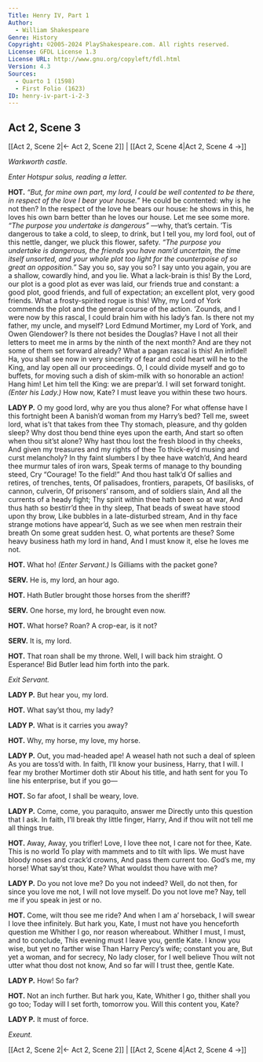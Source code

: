 ```yaml
---
Title: Henry IV, Part 1
Author: 
  - William Shakespeare
Genre: History
Copyright: ©2005-2024 PlayShakespeare.com. All rights reserved.
License: GFDL License 1.3
License URL: http://www.gnu.org/copyleft/fdl.html
Version: 4.3
Sources:
  - Quarto 1 (1598)
  - First Folio (1623)
ID: henry-iv-part-i-2-3
---
```


## Act 2, Scene 3
[[Act 2, Scene 2|← Act 2, Scene 2]] | [[Act 2, Scene 4|Act 2, Scene 4 →]]

*Warkworth castle.*

*Enter Hotspur solus, reading a letter.*

**HOT.**
*“But, for mine own part, my lord, I could be well contented to be there, in respect of the love I bear your house.”*
He could be contented: why is he not then? In the respect of the love he bears our house: he shows in this, he loves his own barn better than he loves our house. Let me see some more.
*“The purpose you undertake is dangerous”*
—why, that’s certain. ’Tis dangerous to take a cold, to sleep, to drink, but I tell you, my lord fool, out of this nettle, danger, we pluck this flower, safety.
*“The purpose you undertake is dangerous, the friends you have nam’d uncertain, the time itself unsorted, and your whole plot too light for the counterpoise of so great an opposition.”*
Say you so, say you so? I say unto you again, you are a shallow, cowardly hind, and you lie. What a lack-brain is this! By the Lord, our plot is a good plot as ever was laid, our friends true and constant: a good plot, good friends, and full of expectation; an excellent plot, very good friends. What a frosty-spirited rogue is this! Why, my Lord of York commends the plot and the general course of the action. ’Zounds, and I were now by this rascal, I could brain him with his lady’s fan. Is there not my father, my uncle, and myself? Lord Edmund Mortimer, my Lord of York, and Owen Glendower? Is there not besides the Douglas? Have I not all their letters to meet me in arms by the ninth of the next month? And are they not some of them set forward already? What a pagan rascal is this! An infidel! Ha, you shall see now in very sincerity of fear and cold heart will he to the King, and lay open all our proceedings. O, I could divide myself and go to buffets, for moving such a dish of skim-milk with so honorable an action! Hang him! Let him tell the King: we are prepar’d. I will set forward tonight.
*(Enter his Lady.)*
How now, Kate? I must leave you within these two hours.

**LADY P.**
O my good lord, why are you thus alone?
For what offense have I this fortnight been
A banish’d woman from my Harry’s bed?
Tell me, sweet lord, what is’t that takes from thee
Thy stomach, pleasure, and thy golden sleep?
Why dost thou bend thine eyes upon the earth,
And start so often when thou sit’st alone?
Why hast thou lost the fresh blood in thy cheeks,
And given my treasures and my rights of thee
To thick-ey’d musing and curst melancholy?
In thy faint slumbers I by thee have watch’d,
And heard thee murmur tales of iron wars,
Speak terms of manage to thy bounding steed,
Cry “Courage! To the field!” And thou hast talk’d
Of sallies and retires, of trenches, tents,
Of palisadoes, frontiers, parapets,
Of basilisks, of cannon, culverin,
Of prisoners’ ransom, and of soldiers slain,
And all the currents of a heady fight;
Thy spirit within thee hath been so at war,
And thus hath so bestirr’d thee in thy sleep,
That beads of sweat have stood upon thy brow,
Like bubbles in a late-disturbed stream,
And in thy face strange motions have appear’d,
Such as we see when men restrain their breath
On some great sudden hest. O, what portents are these?
Some heavy business hath my lord in hand,
And I must know it, else he loves me not.

**HOT.**
What ho!
*(Enter Servant.)*
Is Gilliams with the packet gone?

**SERV.**
He is, my lord, an hour ago.

**HOT.**
Hath Butler brought those horses from the sheriff?

**SERV.**
One horse, my lord, he brought even now.

**HOT.**
What horse? Roan? A crop-ear, is it not?

**SERV.**
It is, my lord.

**HOT.**
That roan shall be my throne.
Well, I will back him straight. O Esperance!
Bid Butler lead him forth into the park.

*Exit Servant.*

**LADY P.**
But hear you, my lord.

**HOT.**
What say’st thou, my lady?

**LADY P.**
What is it carries you away?

**HOT.**
Why, my horse, my love, my horse.

**LADY P.**
Out, you mad-headed ape!
A weasel hath not such a deal of spleen
As you are toss’d with. In faith,
I’ll know your business, Harry, that I will.
I fear my brother Mortimer doth stir
About his title, and hath sent for you
To line his enterprise, but if you go⁠—

**HOT.**
So far afoot, I shall be weary, love.

**LADY P.**
Come, come, you paraquito, answer me
Directly unto this question that I ask.
In faith, I’ll break thy little finger, Harry,
And if thou wilt not tell me all things true.

**HOT.**
Away,
Away, you trifler! Love, I love thee not,
I care not for thee, Kate. This is no world
To play with mammets and to tilt with lips.
We must have bloody noses and crack’d crowns,
And pass them current too. God’s me, my horse!
What say’st thou, Kate? What wouldst thou have with me?

**LADY P.**
Do you not love me? Do you not indeed?
Well, do not then, for since you love me not,
I will not love myself. Do you not love me?
Nay, tell me if you speak in jest or no.

**HOT.**
Come, wilt thou see me ride?
And when I am a’ horseback, I will swear
I love thee infinitely. But hark you, Kate,
I must not have you henceforth question me
Whither I go, nor reason whereabout.
Whither I must, I must, and to conclude,
This evening must I leave you, gentle Kate.
I know you wise, but yet no farther wise
Than Harry Percy’s wife; constant you are,
But yet a woman, and for secrecy,
No lady closer, for I well believe
Thou wilt not utter what thou dost not know,
And so far will I trust thee, gentle Kate.

**LADY P.**
How! So far?

**HOT.**
Not an inch further. But hark you, Kate,
Whither I go, thither shall you go too;
Today will I set forth, tomorrow you.
Will this content you, Kate?

**LADY P.**
It must of force.

*Exeunt.*

[[Act 2, Scene 2|← Act 2, Scene 2]] | [[Act 2, Scene 4|Act 2, Scene 4 →]]